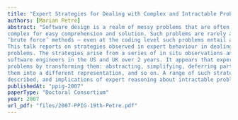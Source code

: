 ```yaml
---
title: "Expert Strategies for Dealing with Complex and Intractable Problems"
authors: [Marian Petre]
abstract: "Software design is a realm of messy problems that are often too big, too ill-defined, too
complex for easy comprehension and solution. Such problems are rarely amenable to solution by
‘brute force’ methods – even at the coding level such problems entail a significant cognitive load.
This talk reports on strategies observed in expert behaviour in dealing with complex and intractable
problems. The strategies arise from a series of in situ observations and interviews with 10 expert
software engineers in the US and UK over 2 years. It appears that experts manage intractable
problems by transforming them: abstracting, simplifying, deferring parts of the problem, translating
them into a different representation, and so on. A range of such strategies is identified and
described, and implications of expert reasoning about intractable problems are discussed."
publishedAt: "ppig-2007"
paperType: "Doctoral Consortium"
year: 2007
url_pdf: "files/2007-PPIG-19th-Petre.pdf"
---
```

